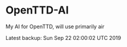 # OpenTTD-AI
My AI for OpenTTD, will use primarily air

Latest backup: Sun Sep 22 02:00:02 UTC 2019
